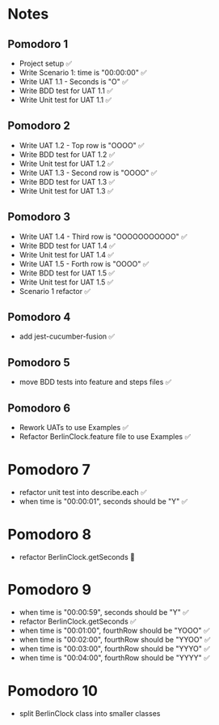 # Notes

## Pomodoro 1

- Project setup ✅
- Write Scenario 1: time is "00:00:00" ✅
- Write UAT 1.1 - Seconds is "O" ✅
- Write BDD test for UAT 1.1 ✅
- Write Unit test for UAT 1.1 ✅

## Pomodoro 2

- Write UAT 1.2 - Top row is "OOOO" ✅
- Write BDD test for UAT 1.2 ✅
- Write Unit test for UAT 1.2 ✅
- Write UAT 1.3 - Second row is "OOOO" ✅
- Write BDD test for UAT 1.3 ✅
- Write Unit test for UAT 1.3 ✅

## Pomodoro 3

- Write UAT 1.4 - Third row is "OOOOOOOOOOO" ✅
- Write BDD test for UAT 1.4 ✅
- Write Unit test for UAT 1.4 ✅
- Write UAT 1.5 - Forth row is "OOOO" ✅
- Write BDD test for UAT 1.5 ✅
- Write Unit test for UAT 1.5 ✅
- Scenario 1 refactor ✅

## Pomodoro 4

- add jest-cucumber-fusion ✅

## Pomodoro 5

- move BDD tests into feature and steps files ✅

## Pomodoro 6

- Rework UATs to use Examples ✅
- Refactor BerlinClock.feature file to use Examples ✅

# Pomodoro 7

- refactor unit test into describe.each ✅
- when time is "00:00:01", seconds should be "Y" ✅

# Pomodoro 8

- refactor BerlinClock.getSeconds 🚧

# Pomodoro 9

- when time is "00:00:59", seconds should be "Y" ✅
- refactor BerlinClock.getSeconds ✅
- when time is "00:01:00", fourthRow should be "YOOO" ✅
- when time is "00:02:00", fourthRow should be "YYOO" ✅
- when time is "00:03:00", fourthRow should be "YYYO" ✅
- when time is "00:04:00", fourthRow should be "YYYY" ✅

# Pomodoro 10

- split BerlinClock class into smaller classes
